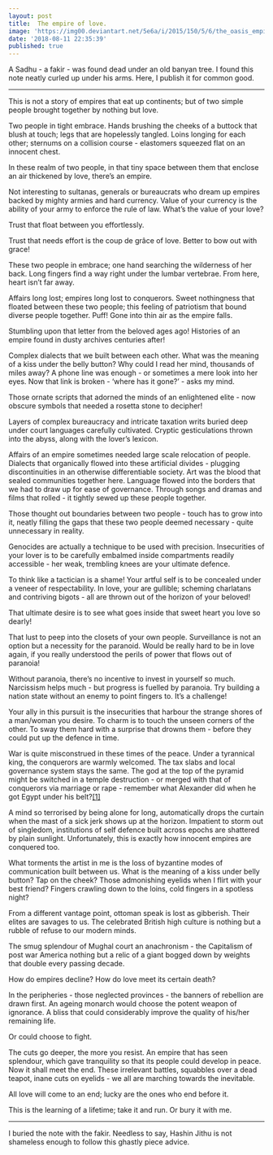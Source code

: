 ```yaml
---
layout: post
title:  The empire of love.
image: 'https://img00.deviantart.net/5e6a/i/2015/150/5/6/the_oasis_empire_by_eddie_mendoza-d8vdk08.jpg'
date: '2018-08-11 22:35:39'
published: true
---
```


A Sadhu - a fakir - was found dead under an old banyan tree. I found this note neatly curled up under his arms. Here, I publish it for common good.

___

This is not a story of empires that eat up continents; but of two simple people brought together by nothing but love.

Two people in tight embrace. Hands brushing the cheeks of a buttock that blush at touch; legs that are hopelessly tangled. Loins longing for each other; sternums on a collision course - elastomers squeezed flat on an innocent chest. 

In these realm of two people, in that tiny space between them that enclose an air thickened by love, there’s an empire.

Not interesting to sultanas, generals or bureaucrats who dream up empires backed by mighty armies and hard currency. Value of your currency is the ability of your army to enforce the rule of law. What’s the value of your love? 

Trust that float between you effortlessly. 

Trust that needs effort is the coup de grâce of love. Better to bow out with grace!

These two people in embrace; one hand searching the wilderness of her back. Long fingers find a way right under the lumbar vertebrae. From here, heart isn’t far away.

Affairs long lost; empires long lost to conquerors. Sweet nothingness that floated between these two people; this feeling of patriotism that bound diverse people together. Puff! Gone into thin air as the empire falls.

Stumbling upon that letter from the beloved ages ago! Histories of an empire found in dusty archives centuries after! 

Complex dialects that we built between each other. What was the meaning of a kiss under the belly button? Why could I read her mind, thousands of miles away? A phone line was enough - or sometimes a mere look into her eyes. Now that link is broken - ‘where has it gone?’ - asks my mind.

Those ornate scripts that adorned the minds of an enlightened elite - now obscure symbols that needed a rosetta stone to decipher!

Layers of complex bureaucracy and intricate taxation writs buried deep under court languages carefully cultivated. Cryptic gesticulations thrown into the abyss, along with the lover’s lexicon.

Affairs of an empire sometimes needed large scale relocation of people. Dialects that organically flowed into these artificial divides - plugging discontinuities in an otherwise differentiable society. Art was the blood that sealed communities together here. Language flowed into the borders that we had to draw up for ease of governance. Through songs and dramas and films that rolled - it tightly sewed up these people together.

Those thought out boundaries between two people - touch has to grow into it, neatly filling the gaps that these two people deemed necessary - quite unnecessary in reality.

Genocides are actually a technique to be used with precision. Insecurities of your lover is to be carefully embalmed inside compartments readily accessible - her weak, trembling knees are your ultimate defence.

To think like a tactician is a shame! Your artful self is to be concealed under a veneer of respectability. In love, your are gullible; scheming charlatans and contriving bigots - all are thrown out of the horizon of your beloved!

That ultimate desire is to see what goes inside that sweet heart you love so dearly! 

That lust to peep into the closets of your own people. Surveillance is not an option but a necessity for the paranoid. Would be really hard to be in love again, if you really understood the perils of power that flows out of paranoia!

Without paranoia, there’s no incentive to invest in yourself so much. Narcissism helps much - but progress is fuelled by paranoia. Try building a nation state without an enemy to point fingers to. It’s a challenge!

Your ally in this pursuit is the insecurities that harbour the strange shores of a man/woman you desire. To charm is to touch the unseen corners of the other. To sway them hard with a surprise that drowns them - before they could put up the defence in time. 

War is quite misconstrued in these times of the peace. Under a tyrannical king, the conquerors are warmly welcomed. The tax slabs and local governance system stays the same. The god at the top of the pyramid might be switched in a temple destruction - or merged with that of conquerors via marriage or rape - remember what Alexander did when he got Egypt under his belt?[[1]](http://www.fsmitha.com/h1/hell14b.htm)

A mind so terrorised by being alone for long, automatically drops the curtain when the mast of a sick jerk shows up at the horizon. Impatient to storm out of singledom, institutions of self defence built across epochs are shattered by plain sunlight. Unfortunately, this is exactly how innocent empires are conquered too.

What torments the artist in me is the loss of byzantine modes of communication built between us. What is the meaning of a kiss under belly button? Tap on the cheek? Those admonishing eyelids when I flirt with your best friend? Fingers crawling down to the loins, cold fingers in a spotless night?

From a different vantage point, ottoman speak is lost as gibberish. Their elites are savages to us. The celebrated British high culture is nothing but a rubble of refuse to our modern minds.

The smug splendour of Mughal court an anachronism - the Capitalism of post war America nothing but a relic of a giant bogged down by weights that double every passing decade.

How do empires decline? How do love meet its certain death?

In the peripheries - those neglected provinces - the banners of rebellion are drawn first. An ageing monarch would choose the potent weapon of ignorance. A bliss that could considerably improve the quality of his/her remaining life.

Or could choose to fight.

The cuts go deeper, the more you resist. An empire that has seen splendour, which gave tranquility so that its people could develop in peace. Now it shall meet the end. These irrelevant battles, squabbles over a dead teapot, inane cuts on eyelids - we all are marching towards the inevitable.

All love will come to an end; lucky are the ones who end before it.

This is the learning of a lifetime; take it and run. Or bury it with me.

___

I buried the note with the fakir. Needless to say, Hashin Jithu is not shameless enough to follow this ghastly piece advice.


 




 
